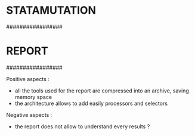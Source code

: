 # STATAMUTATION #

#################
#     REPORT    #
#################

Positive aspects :
- all the tools used for the report are compressed into an archive, saving memory space
- the architecture allows to add easily processors and selectors

Negative aspects :
- the report does not allow to understand every results ?